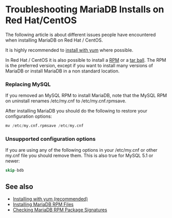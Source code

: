 # Troubleshooting MariaDB Installs on Red Hat/CentOS

The following article is about different issues people have encountered when installing MariaDB on Red Hat / CentOS.

It is highly recommended to [install with yum](/mariadb-administration/getting-installing-and-upgrading-mariadb/binary-packages/rpm/yum) where possible.

In Red Hat / CentOS it is also possible to install a [RPM](/replication/optimization-and-tuning/query-optimizations/guiduuid-performance/mariadb) or a [tar ball](/mariadb-administration/getting-installing-and-upgrading-mariadb/binary-packages/installing-mariadb-binary-tarballs). The RPM is the preferred version, except if you want to install many versions of MariaDB or install MariaDB in a non standard location.

### Replacing MySQL

If you removed an MySQL RPM to install MariaDB, note that the MySQL RPM on uninstall renames /etc/my.cnf to /etc/my.cnf.rpmsave.

After installing MariaDB you should do the following to restore your configuration options:

```sql
mv /etc/my.cnf.rpmsave /etc/my.cnf
```

### Unsupported configuration options

If you are using any of the following options in your /etc/my.cnf or other my.cnf file you should remove them.  This is also true for MySQL 5.1 or newer:

```sql
skip-bdb
```

## See also

- [Installing with yum (recommended)](/mariadb-administration/getting-installing-and-upgrading-mariadb/binary-packages/rpm/yum)
- [Installing MariaDB RPM Files](/kb/en/installing-mariadb-rpm-files/)
- [Checking MariaDB RPM Package Signatures](/mariadb-administration/getting-installing-and-upgrading-mariadb/binary-packages/rpm/checking-mariadb-rpm-package-signatures)